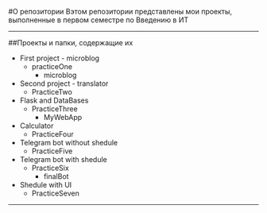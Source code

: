 #О репозитории
Вэтом репозитории представлены мои проекты, выполненные в первом семестре по Введению в ИТ
___
##Проекты и папки, содержащие их
* First project - microblog
    * practiceOne
        * microblog
* Second project - translator
    * PracticeTwo
* Flask and DataBases
    * PracticeThree
        * MyWebApp
* Calculator
    * PracticeFour
* Telegram bot without shedule
    * PracticeFive
* Telegram bot with shedule
    * PracticeSix
        * finalBot
* Shedule with UI
    * PracticeSeven
___
